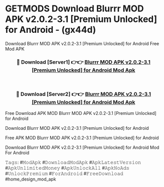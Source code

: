 # GETMODS Download Blurrr MOD APK v2.0.2-3.1 [Premium Unlocked] for Android - (gx44d)
Download Blurrr MOD APK v2.0.2-3.1 [Premium Unlocked] for Android Free Mod APK

<div align="center">
<h3>🔴 Download [Server1] 👉👉 <a href="https://apk-comot.site?title=Blurrr_MOD_APK_v2.0.2-3.1_[Premium_Unlocked]_for_Android">Blurrr MOD APK v2.0.2-3.1 [Premium Unlocked] for Android Mod Apk</a></h3><br>

<h3>🔴 Download [Server2] 👉👉 <a href="https://apk-comot.site?title=Blurrr_MOD_APK_v2.0.2-3.1_[Premium_Unlocked]_for_Android">Blurrr MOD APK v2.0.2-3.1 [Premium Unlocked] for Android Mod Apk</a></h3>
</div>


Free Download APK MOD Blurrr MOD APK v2.0.2-3.1 [Premium Unlocked] for Android

Download Blurrr MOD APK v2.0.2-3.1 [Premium Unlocked] for Android 

Free APK MOD Blurrr MOD APK v2.0.2-3.1 [Premium Unlocked] for Android 

Download Blurrr MOD APK v2.0.2-3.1 [Premium Unlocked] for Android Mod For Android

𝚃𝚊𝚐𝚜: #𝙼𝚘𝚍𝙰𝚙𝚔 #𝙳𝚘𝚠𝚗𝚕𝚘𝚊𝚍𝙼𝚘𝚍𝙰𝚙𝚔 #𝙰𝚙𝚔𝙻𝚊𝚝𝚎𝚜𝚝𝚅𝚎𝚛𝚜𝚒𝚘𝚗 #𝙰𝚙𝚔𝚄𝚗𝚕𝚒𝚖𝚒𝚝𝚎𝚍𝙼𝚘𝚗𝚎𝚢 #𝙰𝚙𝚔𝚄𝚗𝚕𝚘𝚌𝚔𝙰𝚕𝚕 #𝙰𝚙𝚔𝙽𝚘𝙰𝚍𝚜 #𝚄𝚗𝚕𝚘𝚌𝚔𝙿𝚛𝚎𝚖𝚒𝚞𝚖 #𝙵𝚘𝚛𝙰𝚗𝚍𝚛𝚘𝚒𝚍 #𝙵𝚛𝚎𝚎𝙳𝚘𝚠𝚗𝚕𝚘𝚊𝚍 #home_design_mod_apk